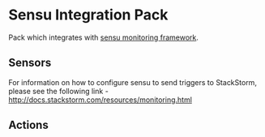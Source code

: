 # Sensu Integration Pack

Pack which integrates with [sensu monitoring framework](http://sensuapp.org/).

## Sensors

For information on how to configure sensu to send triggers to StackStorm,
please see the following link - http://docs.stackstorm.com/resources/monitoring.html

## Actions
